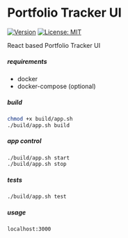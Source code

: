 # Portfolio Tracker UI

[![Version](https://img.shields.io/badge/Version-0.0.1-blue)](https://github.com/hulkthedev/portfolio-tracker-ui)
[![License: MIT](https://img.shields.io/badge/License-MIT-green.svg)](https://opensource.org/licenses/MIT)

React based Portfolio Tracker UI

##### requirements
- docker
- docker-compose (optional)

##### build
```bash
chmod +x build/app.sh
./build/app.sh build
```

##### app control
```bash
./build/app.sh start
./build/app.sh stop
```

##### tests
```bash
./build/app.sh test 
```

##### usage
```bash
localhost:3000
```